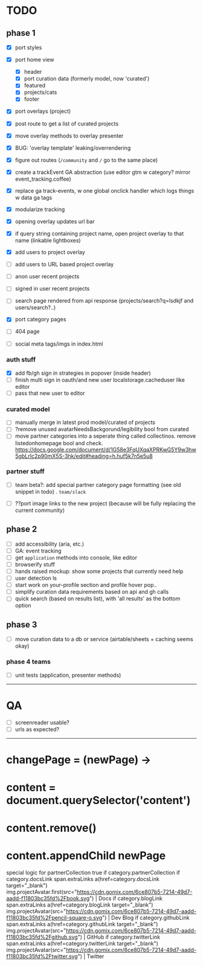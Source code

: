 # TODO

## phase 1

- [x] port styles
- [x] port home view
  - [x] header
  - [x] port curation data (formerly model, now 'curated')
  - [x] featured
  - [x] projects/cats
  - [x] footer
- [x] port overlays (project)
- [x] post route to get a list of curated projects
- [x] move overlay methods to overlay presenter
- [x] BUG: 'overlay template' leaking/overrendering
- [x] figure out routes (`/community` and `/` go to the same place)
- [x] create a trackEvent GA abstraction (use editor gtm w category? mirror event_tracking.coffee)
- [x] replace ga track-events, w one global onclick handler which logs things w data ga tags 
- [x] modularize tracking
- [x] opening overlay updates url bar
- [x] if query string containing project name, open project overlay to that name (linkable lightboxes)

- [x] add users to project overlay 
- [ ] add users to URL based project overlay

- [ ] anon user recent projects
- [ ] signed in user recent projects

- [ ] search page rendered from api response (projects/search?q=lsdkjf and users/search?..)

- [x] port category pages
- [ ] 404 page
- [ ] social meta tags/imgs in index.html

### auth stuff
- [x] add fb/gh sign in strategies in popover (inside header)
- [ ] finish multi sign in oauth/and new user localstorage.cacheduser like editor
- [ ] pass that new user to editor

### curated model
- [ ] manually merge in latest prod model/curated of projects
- [ ] ?remove unused avatarNeedsBackgorund/legibility bool from curated
- [ ] move partner categories into a seperate thing called collectinos. remove listedonhomepage bool and check. https://docs.google.com/document/d/1G58e3FqUXqaXPRKwG5Y9w3hw5gbLrIc2p90mX5S-3hk/edit#heading=h.huf5k7n5e5u8

### partner stuff
- [ ] team beta?: add special partner category page formatting (see old snippet in todo) . `team/slack`


- [ ] ??port image links to the new project (because will be fully replacing the current community)




## phase 2

- [ ] add accessibility (aria, etc.)
- [ ] GA: event tracking 
- [ ] get `application` methods into console, like editor
- [ ] browserify stuff
- [ ] hands raised mockup: show some projects that currently need help
- [ ] user detection ls
- [ ] start work on your-profile section and profile hover pop..
- [ ] simplify curation data requirements based on api and gh calls
- [ ] quick search (based on results list), with 'all results' as the bottom option

## phase 3

- [ ] move curation data to a db or service (airtable/sheets + caching seems okay)

### phase 4 teams

- [ ] unit tests (application, presenter methods)

---------------------

# QA

- [ ] screenreader usable?
- [ ] urls as expected?

----------------


# changePage = (newPage) ->
#   content = document.querySelector('content')
#   content.remove()
#   content.appendChild newPage


special logic for partnerCollection true
            if category.partnerCollection
              if category.docsLink
                span.extraLinks
                  a(href=category.docsLink target="_blank")
                    img.projectAvatar.first(src="https://cdn.gomix.com/6ce807b5-7214-49d7-aadd-f11803bc35fd%2Fbook.svg")
                    | Docs
              if category.blogLink
                span.extraLinks
                  a(href=category.blogLink target="_blank")
                    img.projectAvatar(src="https://cdn.gomix.com/6ce807b5-7214-49d7-aadd-f11803bc35fd%2Fpencil-square-o.svg")
                    | Dev Blog
              if category.githubLink
                span.extraLinks
                  a(href=category.githubLink target="_blank")
                    img.projectAvatar(src="https://cdn.gomix.com/6ce807b5-7214-49d7-aadd-f11803bc35fd%2Fgithub.svg")
                    | GitHub
              if category.twitterLink
                span.extraLinks
                  a(href=category.twitterLink target="_blank")
                    img.projectAvatar(src="https://cdn.gomix.com/6ce807b5-7214-49d7-aadd-f11803bc35fd%2Ftwitter.svg")
                    | Twitter  
